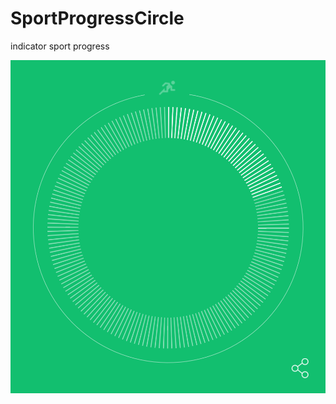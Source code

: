 # SportProgressCircle
indicator sport progress

![Image text](https://github.com/qacorn/SportProgressCircle/blob/master/SportProgressCircle.png)
